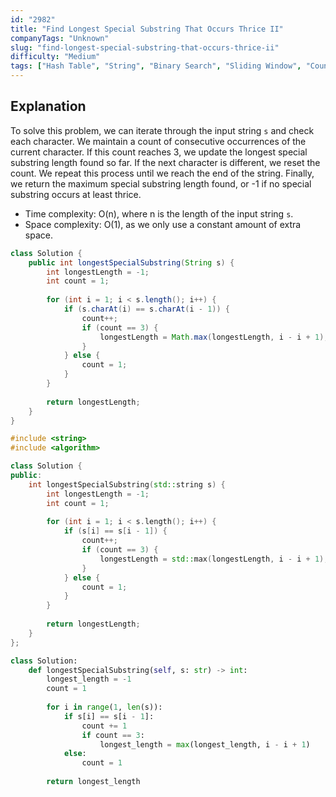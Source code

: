 ```yaml
---
id: "2982"
title: "Find Longest Special Substring That Occurs Thrice II"
companyTags: "Unknown"
slug: "find-longest-special-substring-that-occurs-thrice-ii"
difficulty: "Medium"
tags: ["Hash Table", "String", "Binary Search", "Sliding Window", "Counting"]
---
```


## Explanation
To solve this problem, we can iterate through the input string `s` and check each character. We maintain a count of consecutive occurrences of the current character. If this count reaches 3, we update the longest special substring length found so far. If the next character is different, we reset the count. We repeat this process until we reach the end of the string. Finally, we return the maximum special substring length found, or -1 if no special substring occurs at least thrice.

- Time complexity: O(n), where n is the length of the input string `s`.
- Space complexity: O(1), as we only use a constant amount of extra space.
```java
class Solution {
    public int longestSpecialSubstring(String s) {
        int longestLength = -1;
        int count = 1;
        
        for (int i = 1; i < s.length(); i++) {
            if (s.charAt(i) == s.charAt(i - 1)) {
                count++;
                if (count == 3) {
                    longestLength = Math.max(longestLength, i - i + 1);
                }
            } else {
                count = 1;
            }
        }
        
        return longestLength;
    }
}
```

```cpp
#include <string>
#include <algorithm>

class Solution {
public:
    int longestSpecialSubstring(std::string s) {
        int longestLength = -1;
        int count = 1;
        
        for (int i = 1; i < s.length(); i++) {
            if (s[i] == s[i - 1]) {
                count++;
                if (count == 3) {
                    longestLength = std::max(longestLength, i - i + 1);
                }
            } else {
                count = 1;
            }
        }
        
        return longestLength;
    }
};
```

```python
class Solution:
    def longestSpecialSubstring(self, s: str) -> int:
        longest_length = -1
        count = 1
        
        for i in range(1, len(s)):
            if s[i] == s[i - 1]:
                count += 1
                if count == 3:
                    longest_length = max(longest_length, i - i + 1)
            else:
                count = 1
        
        return longest_length
```